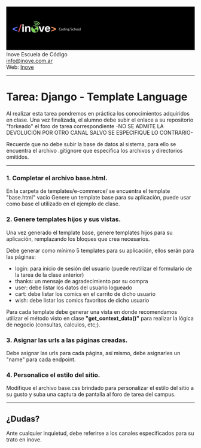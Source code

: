 ![Inove banner](inove.jpg)
Inove Escuela de Código\
info@inove.com.ar\
Web: [Inove](http://inove.com.ar)

---
# Tarea: Django - Template Language

Al realizar esta tarea pondremos en práctica los conocimientos adquiridos en clase.
Una vez finalizada, el alumno debe subir el enlace a su repositorio "forkeado" el foro de tarea correspondiente -NO SE ADMITE LA DEVOLUCIÓN POR OTRO CANAL SALVO SE ESPECIFIQUE LO CONTRARIO- 

Recuerde que no debe subir la base de datos al sistema, para ello se encuentra el archivo .gitignore que especifica los archivos y directorios omitidos.

---

### 1. Completar el archivo base.html.
En la carpeta de templates/e-commerce/ se encuentra el template "base.html" vacío
Genere un template base para su aplicación, puede usar como base el utilizado en el ejemplo de clase.


### 2. Genere templates hijos y sus vistas.
Una vez generado el template base, genere templates hijos para su aplicación, remplazando los bloques que crea necesarios.

Debe generar como mínimo 5 templates para su aplicación, ellos serán para las páginas:
* login: para inicio de sesión del usuario (puede reutilizar el formulario de la tarea de la clase anterior)
* thanks: un mensaje de agradecimiento por su compra
* user: debe listar los datos del usuario logueado
* cart: debe listar los comics en el carrito de dicho usuario
* wish: debe listar los comics favoritos de dicho usuario

Para cada template debe generar una vista en donde recomendamos utilizar el método visto en clase **"get_context_data()"** para realizar la lógica de negocio (consultas, calculos, etc;).

### 3. Asignar las urls a las páginas creadas.
Debe asignar las urls para cada página, así mismo, debe asignarles un "name" para cada endpoint.

### 4. Personalice el estilo del sitio.
Modifique el archivo base.css brindado para personalizar el estilo del sitio a su gusto y suba una captura de pantalla al foro de tarea del campus.

---

## ¿Dudas?
Ante cualquier inquietud, debe referirse a los canales especificados para su trato en inove.